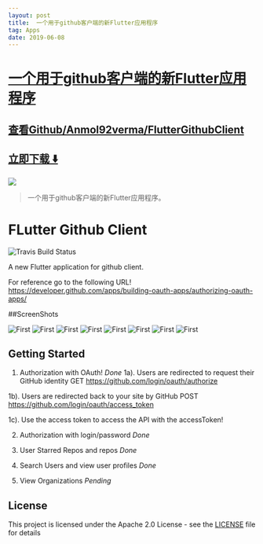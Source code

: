 ```yaml
---
layout: post
title:  一个用于github客户端的新Flutter应用程序
tag: Apps
date: 2019-06-08
---
```


# [一个用于github客户端的新Flutter应用程序 ](http://github.com/Anmol92verma/FlutterGithubClient) 



## [查看Github/Anmol92verma/FlutterGithubClient](http://github.com/Anmol92verma/FlutterGithubClient)
## [立即下载 ️⬇️ ](https://codeload.github.com/Anmol92verma/FlutterGithubClient/zip/master) 


 
![](https://flutterawesome.com/content/images/2018/12/FLutter-Github-Client.jpg)
 
>
> 一个用于github客户端的新Flutter应用程序。
>

 
# FLutter Github Client
![Travis Build Status](https://travis-ci.com/Anmol92verma/FlutterGithubClient.svg?branch=master)

A new Flutter application for github client.

For reference go to the following URL!
https://developer.github.com/apps/building-oauth-apps/authorizing-oauth-apps/

##ScreenShots

![First](https://raw.githubusercontent.com/Anmol92verma/FlutterGithubClient/master/art/IMG_0050.png)
![First](https://raw.githubusercontent.com/Anmol92verma/FlutterGithubClient/master/art/IMG_0042.PNG)
![First](https://raw.githubusercontent.com/Anmol92verma/FlutterGithubClient/master/art/IMG_0044.PNG)
![First](https://raw.githubusercontent.com/Anmol92verma/FlutterGithubClient/master/art/IMG_0045.PNG)
![First](https://raw.githubusercontent.com/Anmol92verma/FlutterGithubClient/master/art/IMG_0046.PNG)
![First](https://raw.githubusercontent.com/Anmol92verma/FlutterGithubClient/master/art/IMG_0047.PNG)
![First](https://raw.githubusercontent.com/Anmol92verma/FlutterGithubClient/master/art/IMG_0049.PNG)
![First](https://raw.githubusercontent.com/Anmol92verma/FlutterGithubClient/master/art/repo_details.png)


## Getting Started

1. Authorization with OAuth! *Done*
1a). Users are redirected to request their GitHub identity
GET https://github.com/login/oauth/authorize

1b). Users are redirected back to your site by GitHub
POST https://github.com/login/oauth/access_token

1c). Use the access token to access the API with the accessToken!


2. Authorization with login/password *Done*

3. User Starred Repos and repos *Done*

4. Search Users and view user profiles *Done*

5. View Organizations *Pending*


## License

This project is licensed under the Apache 2.0 License - see the [LICENSE](LICENSE) file for details


